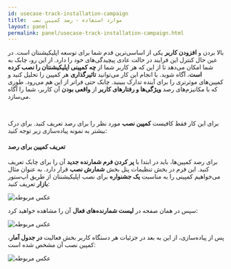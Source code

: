 ```yaml
---
id: usecase-track-installation-campaign
title:  موارد استفاده - رصد کمپین نصب 
layout: panel
permalink: panel/usecase-track-installation-campaign.html
---
```


بالا بردن و **افزودن کاربر** یکی از اساسی‌ترین قدم شما برای توسعه اپلیکیشنتان است. در عین حال کنترل این فرایند در حالت عادی پیچیدگی‌های خود را دارد. از این رو، چابک به شما امکان می‌دهد تا از این که هر کاربر شما از **چه کمپینی اپلیکیشنتان را نصب کرده است**، آگاه شوید. با انجام این کار می‌توانید **تاثیرگذاری** هر کمپین را تحلیل کنید و کمپین‌های موثرتری را برای آینده تدارک ببینید. چابک حتی فراتر از این هم می‌رود. طوری که با مکانیزم‌های رصد **ویژگی‌ها و رفتارهای کاربر** از **واقعی بودن** آن کاربر، شما را آگاه می‌سازد.

<Br>

برای این کار فقط کافیست **کمپین نصب** مورد نظر را برای رصد تعریف کنید. برای درک بیشتر به نمونه پیاده‌سازی زیر توجه کنید:

#### تعریف کمپین برای رصد

برای رصد کمپین‌ها، باید در ابتدا با **پر کردن فرم شمارنده جدید** آن را برای چابک تعریف کنید. این فرم در بخش تنظیمات پنل بخش **شمارش نصب** قرار دارد. به عنوان مثال می‌خواهیم کمپینی را به مناسبت **یک جشنواره** برای نصب اپلیکیشنتان از طریق اپ‌ستور **بازار** تعریف کنید:

 ![عکس مربوطه](http://uupload.ir/files/uoxw_campaign.png)

سپس در همان صفحه در **لیست شمارنده‌های فعال** آن را مشاهده خواهید کرد:

 ![عکس مربوطه](http://uupload.ir/files/og2i_install.png)
 
پس از پیاده‌سازی، از این به بعد در جزئیات هر دستگاه کاربر بخش فعالیت **در جدول آمار**، کمپین نصب آن مشخص شده است:


 ![عکس مربوطه](http://uupload.ir/files/5jre_activity.png)
